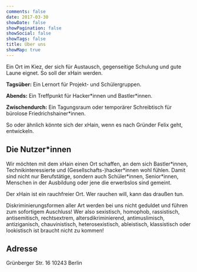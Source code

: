 ```yaml
---
comments: false
date: 2017-03-30
showDate: false
showPagination: false
showSocial: false
showTags: false
title: Über uns
showMap: true
---
```


Ein Ort im Kiez, der sich für Austausch, gegenseitige Schulung und gute Laune eignet. So soll der xHain werden.

**Tagsüber:** Ein Lernort für Projekt- und Schülergruppen.

**Abends:** Ein Treffpunkt für Hacker\*innen und Bastler\*innen. 

**Zwischendurch:** Ein Tagungsraum oder temporärer Schreibtisch für bürolose Friedrichshainer\*innen. 

So oder ähnlich könnte sich der xHain, wenn es nach Gründer Felix geht, entwickeln.

## Die Nutzer*innen
Wir möchten mit dem xHain einen Ort schaffen, an dem sich Bastler\*innen, Technikinteressierte und (Gesellschafts-)hacker\*innen wohl fühlen.
Damit sind nicht nur Berufstätige, sondern auch Schüler\*innen, Senior\*innen, Menschen in der Ausbildung oder jene die erwerbslos sind gemeint.

Der xHain ist ein rauchfreier Ort. Wer rauchen will, kann das draußen tun.

Diskriminierungsformen aller Art werden bei uns nicht geduldet und führen zum sofortigem Auschluss!
Wer also sexistisch, homophob, rassistisch, antisemitisch, rechtsextrem, altersdikriminierend, antimuslimisch, antiziganisch, chauvinistisch, heterosexistisch, ableistisch, klassistisch oder lookistisch ist braucht nicht zu kommen!

## Adresse
Grünberger Str. 16
10243 Berlin